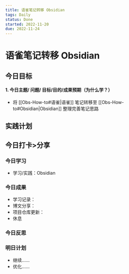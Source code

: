 ```yaml
---
title: 语雀笔记转移 Obsidian
tags: Daily
status: Done
started: 2022-11-20
due: 2022-11-24
---
```

# 语雀笔记转移 Obsidian
## 今日目标
#### 1. 今日主题/ 问题/ 目标/目的/成果预期（**为什么学**？）
- 将 [[Obs-How-to#语雀|语雀]] 笔记转移至 [[Obs-How-to#Obsidian|Obsidian]] 整理完善笔记思路
## 实践计划
## 今日打卡>分享
### 今日学习
- 学习/实践：Obsidian
### 今日成果
- 学习记录：
- 博文分享：
- 项目仓库更新：
- 休息
### 今日反思
### 明日计划
- 继续……
- 优化……
